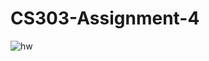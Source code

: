 # CS303-Assignment-4

![hw](https://github.com/AymenAbb/CS303-Assignment-4/assets/123590232/98a7dc65-e274-45fb-ac98-7098d87fd9d1)

